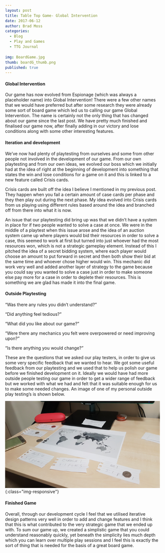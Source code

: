 ```yaml
---
layout: post
title: Table Top Game- Global Intervention
date: 2017-06-12
author: Brad Moss
categories:
  - Blog
  - Play and Games
  - TTG Journal
  
img: BoardGame.jpg
thumb: boardG_thumb.png
published: true
---
```


#### Global Intervention

Our game has now evolved from Espionage (which was always a placeholder name) into Global Intervention! There were a few other names that we would have preferred but after some research they were already some sort of board game which led us to calling our game Global Intervention. The name is certainly not the only thing that has changed about our game since the last post. We have pretty much finished and finalised our game now, after finally adding in our victory and lose conditions along with some other interesting features.

<!--more-->

#### Iteration and development

We’ve now had plenty of playtesting from ourselves and some from other people not involved in the development of our game. From our own playtesting and from our own ideas, we evolved our boss which we initially had at the idea of right at the beginning of development into something that states the win and lose conditions for a game on it and this is linked to a new feature called Crisis cards.

Crisis cards are built off the idea I believe I mentioned in my previous post. They happen when you fail a certain amount of case cards per phase and they then play out during the next phase. My idea evolved into Crisis cards from us playing using different rules based around the idea and branched off from there into what it is now. 

An issue that our playtesting did bring up was that we didn’t have a system in place for if two people wanted to solve a case at once. We were in the middle of a playtest when this issue arose and the idea of an auction system came up where players would bid their resources in order to solve a case, this seemed to work at first but turned into just whoever had the most resources won, which is not a strategic gameplay element. Instead of this I pitched the idea of a secret bidding system, where each player would choose an amount to put forward in secret and then both show their bid at the same time and whoever chose higher would win. This mechanic did work very well and added another layer of strategy to the game because you could say you wanted to solve a case just in order to make someone else pay more for a case in order to deplete their resources. This is something we are glad has made it into the final game.

#### Outside Playtesting

“Was there any rules you didn’t understand?”

“Did anything feel tedious?”

“What did you like about our game?”

“Were there any mechanics you felt were overpowered or need improving upon?”

“Is there anything you would change?”

These are the questions that we asked our play testers, in order to give us some very specific feedback that we wanted to hear. We got some useful feedback from our playtesting and we used that to help us polish our game before we finished development on it. Ideally we would have had more outside people testing our game in order to get a wider range of feedback but we worked with what we had and felt that it was suitable enough for us to make some needed changes. An image of one of my personal outside play testing’s is shown below.

![Playtest]( /assets/img/blog/OutsidePT.jpg){:class="img-responsive"}

#### Finished Game

Overall, through our development cycle I feel that we utilised iterative design patterns very well in order to add and change features and I think that this is what contributed to the very strategic game that we ended up with. To sum our game up, we created a simplistic game that you could understand reasonably quickly, yet beneath the simplicity lies much depth which you can learn over multiple play sessions and I feel this is exactly the sort of thing that is needed for the basis of a great board game.

